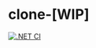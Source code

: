 # clone-[WIP]

[![.NET CI](https://github.com/shikharvashistha/clone-/actions/workflows/dotnet.yml/badge.svg?branch=main)](https://github.com/shikharvashistha/clone-/actions/workflows/dotnet.yml)